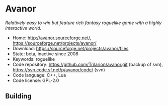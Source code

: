 # Avanor

_Relatively easy to win but feature rich fantasy roguelike game with a highly interactive world._

- Home: http://avanor.sourceforge.net/, https://sourceforge.net/projects/avanor/
- Download: https://sourceforge.net/projects/avanor/files
- State: beta, inactive since 2008
- Keywords: roguelike
- Code repository: https://github.com/Trilarion/avanor.git (backup of svn), https://svn.code.sf.net/p/avanor/code/ (svn)
- Code language: C++, Lua
- Code license: GPL-2.0

## Building

